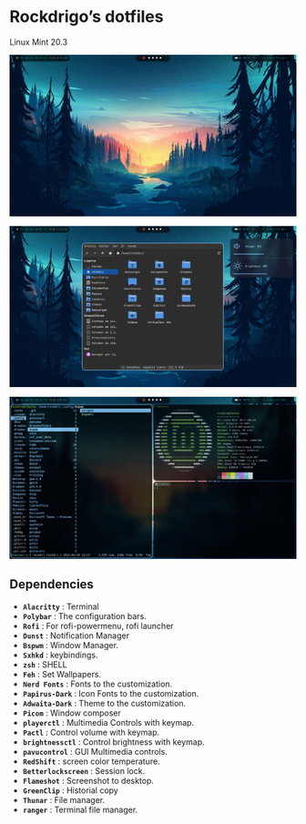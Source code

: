 # Rockdrigo’s dotfiles
Linux Mint 20.3


![image](/Images/image-1.png)

![image](/Images/image-4.png)

![image](/Images/image-3.png)


## Dependencies

- **`Alacritty`** : Terminal
- **`Polybar`** : The configuration bars.
- **`Rofi`** : For rofi-powermenu, rofi launcher
- **`Dunst`** : Notification Manager
- **`Bspwm`** : Window Manager.
- **`Sxhkd`** : keybindings.
- **`zsh`** : SHELL
- **`Feh`** : Set Wallpapers.
- **`Nerd Fonts`** : Fonts to the customization.
- **`Papirus-Dark`** :  Icon Fonts to the customization.
- **`Adwaita-Dark`** : Theme to the customization.
- **`Picom`** : Window composer
- **`playerctl`** : Multimedia Controls with keymap. 
- **`Pactl`** : Control volume with keymap.
- **`brightnessctl`** : Control brightness with keymap.
- **`pavucontrol`** : GUI Multimedia controls.
- **`RedShift`** : screen color temperature.
- **`Betterlockscreen`** : Session lock.
- **`Flameshot`** : Screenshot to desktop.
- **`GreenClip`** : Historial copy
- **`Thunar`** : File manager.
- **`ranger`** : Terminal file manager.




